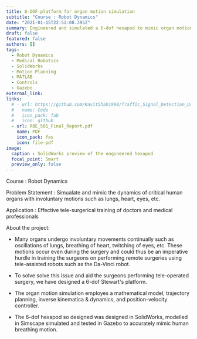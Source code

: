 ```yaml
---
title: 6-DOF platform for organ motion simulation
subtitle: "Course : Robot Dynamics"
date: "2021-01-15T22:52:08.395Z"
summary: Engineered and simulated a 6-dof hexapod to mimic organ motion for effective robotic surgery
draft: false
featured: false
authors: []
tags:
  - Robot Dynamics
  - Medical Robotics
  - SolidWorks
  - Motion Planning
  - MATLAB
  - Controls
  - Gazebo
external_link: 
links:
  # - url: https://github.com/KavitShah1998/Traffic_Signal_Detection_Using_Deep_Learning
  #   name: Code
  #   icon_pack: fab
  #   icon: github
  - url: RBE_501_Final_Report.pdf
    name: PDF
    icon_pack: fas
    icon: file-pdf
image:
  caption : SolidWorks preview of the engineered hexapod
  focal_point: Smart
  preview_only: false
---
```

Course : Robot Dynamics

Problem Statement : Simualate and mimic the dynamics of critical human organs with involuntary motions such as lungs, heart, eyes, etc.

Application : Effective tele-surgerical training of doctors and medical professionals

About the project:
* Many organs undergo involuntary movements continually such as oscillations of lungs, breathing of heart, twitching of eyes, etc. These motions occur even during the surgery and could thus be an imperative hurdle in training the surgeons on performing remote surgeries using tele-assisted robots such as the Da-Vinci robot. 

* To solve solve this issue and aid the surgeons performing tele-operated surgery, we have designed a 6-dof Stewart's platform.

* The organ motion simulation employes a mathematical model, trajectory planning, inverse kinematica & dynamics, and position-velocity controller.

* The 6-dof hexapod so designed was designed in SolidWorks, modelled in Simscape simulated and tested in Gazebo to accurately mimic human breathing motion.


